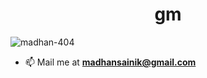 <h1 align="center">gm</h1>


<p align="left"> <img src="https://komarev.com/ghpvc/?username=madhan-404&label=Profile%20views&color=0e75b6&style=flat" alt="madhan-404" /> </p>



- 📫 Mail me at **madhansainik@gmail.com**



